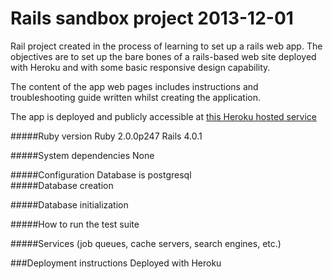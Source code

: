 Rails sandbox project 2013-12-01 
===============================

Rail project created in the process of learning to set up a rails web app.
The objectives are to set up the bare bones of a rails-based web site deployed 
with Heroku and with some basic responsive design capability.

The content of the app web pages includes instructions and troubleshooting guide written whilst 
creating the application. 

The app is deployed and publicly accessible at 
[this Heroku hosted service](http://hidden-mountain-7685.herokuapp.com/)

#####Ruby version
Ruby 2.0.0p247
Rails 4.0.1

#####System dependencies
None

#####Configuration
Database is postgresql  
#####Database creation

#####Database initialization

#####How to run the test suite

#####Services (job queues, cache servers, search engines, etc.)

###Deployment instructions
Deployed with Heroku
